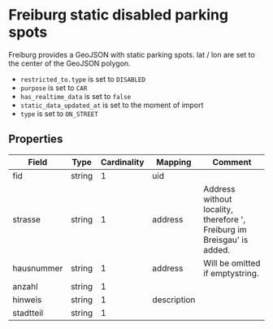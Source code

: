 # Freiburg static disabled parking spots

Freiburg provides a GeoJSON with static parking spots. lat / lon are set to the center of the GeoJSON polygon.


* `restricted_to.type` is set to `DISABLED`
* `purpose` is set to `CAR`
* `has_realtime_data` is set to `false`
* `static_data_updated_at` is set to the moment of import
* `type` is set to `ON_STREET`

## Properties

| Field      | Type   | Cardinality | Mapping     | Comment                                                                |
|------------|--------|-------------|-------------|------------------------------------------------------------------------|
| fid        | string | 1           | uid         |                                                                        |
| strasse    | string | 1           | address     | Address without locality, therefore ', Freiburg im Breisgau' is added. |
| hausnummer | string | 1           | address     | Will be omitted if emptystring.                                        |
| anzahl     | string | 1           |             |                                                                        |
| hinweis    | string | 1           | description |                                                                        |
| stadtteil  | string | 1           |             |                                                                        |
